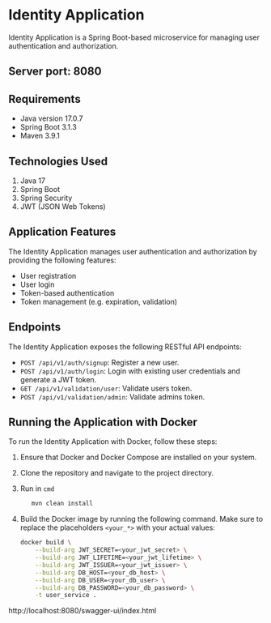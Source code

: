 # Identity Application

Identity Application is a Spring Boot-based microservice for managing user authentication and authorization.

## Server port: 8080

## Requirements

- Java version 17.0.7
- Spring Boot 3.1.3
- Maven 3.9.1

## Technologies Used

1. Java 17
2. Spring Boot
3. Spring Security
4. JWT (JSON Web Tokens)

## Application Features

The Identity Application manages user authentication and authorization by providing the following features:

- User registration
- User login
- Token-based authentication
- Token management (e.g. expiration, validation)

## Endpoints

The Identity Application exposes the following RESTful API endpoints:

- `POST /api/v1/auth/signup`: Register a new user.
- `POST /api/v1/auth/login`: Login with existing user credentials and generate a JWT token.
- `GET /api/v1/validation/user`: Validate users token.
- `POST /api/v1/validation/admin`: Validate admins token.

## Running the Application with Docker

To run the Identity Application with Docker, follow these steps:

1. Ensure that Docker and Docker Compose are installed on your system.
2. Clone the repository and navigate to the project directory.
3. Run in `cmd`
   ```sh
      mvn clean install
   ```
4. Build the Docker image by running the following command. Make sure to replace the placeholders `<your_*>` with your
   actual values:

   ```sh
   docker build \
       --build-arg JWT_SECRET=<your_jwt_secret> \
       --build-arg JWT_LIFETIME=<your_jwt_lifetime> \
       --build-arg JWT_ISSUER=<your_jwt_issuer> \
       --build-arg DB_HOST=<your_db_host> \
       --build-arg DB_USER=<your_db_user> \
       --build-arg DB_PASSWORD=<your_db_password> \
       -t user_service .

http://localhost:8080/swagger-ui/index.html